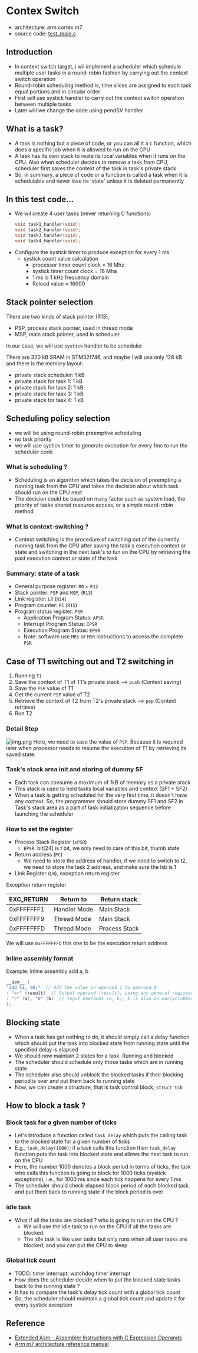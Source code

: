 # Contex Switch

- architecture: arm cortex m7
- source code: [test_main.c](../test_code/context_switch.c)

## Introduction

- In context switch target, i wil implement a scheduler which schedule multiple user tasks in a round-robin fashion
  by carrying out the context switch operation
- Round-robin scheduling method is, time slices are assigned to each task equal portions and in circular order
- First will use systick handler to carry out the context switch operation between multiple tasks
- Later will we change the code using pendSV handler

## What is a task?

- A task is nothing but a piece of code, or you can all it a `C` function, which does a specific job when it is allowed
  to run on the CPU
- A task has its own stack to reate its local variables when it runs on the CPU. Also when scheduler decides to remove a
  task from CPU,
  scheduler first saves the context of the task in task's private stack
- So, in summary, a piece of code or a function is called a task when it is schedulable and never lose its 'state'
  unless it is deleted permanently

## In this test code...

- We wil create 4 user tasks (never returning C functions)
  ```c
  void task1_handler(void);
  void task2_handler(void);
  void task3_handler(void);
  void task4_handler(void);
  ```
- Configure the systick timer to produce exception for every 1 ms
    - systick count value calculation
        - processor timer count clock = 16 Mhz
        - systick timer count clock = 16 Mha
        - 1 ms is 1 kHz frequency domain
        - Reload value = 16000

## Stack pointer selection

There are two kinds of stack pointer (R13),

- PSP, process stack pointer, used in thread mode
- MSP, main stack pointer, used in scheduler

In our case, we will use `systick` handler to be scheduler

There are 320 kB SRAM in STM32f746, and maybe i will use only 128 kB
and there is the memory layout:

- private stack scheduler:  1 kB
- private stack for task 1: 1 kB
- private stack for task 2: 1 kB
- private stack for task 3: 1 kB
- private stack for task 4: 1 kB

## Scheduling policy selection

- we will be using round-robin preemptive scheduling
- no task priority
- we will use systick timer to generate exception for every 1ms to run the scheduler code

### What is scheduling ?

- Scheduling is an algorithm which takes the decision of preempting a running task from the CPU
  and takes the decision about which task should run on the CPU next
- The decision could be based on many factor such as system load, the priority of tasks
  shared resource access, or a simple round-robin method

### What is context-switching ?

- Context switching is the procedure of switching out of the currently running task from the CPU
  after saving the task's execution context or state and switching in the next task's to tun on the
  CPU by retrieving the past execution context or state of the task

### Summary: state of a task

- General purpose register: `R0` ~ `R12`
- Stack pointer: `PSP` and `MSP`, (`R13`)
- Link register: `LR` (`R14`)
- Program counter: `PC` (`R15`)
- Program status register: `PSR`
    - Application Program Status: `APSR`
    - Interrupt Program Status: `IPSR`
    - Execution Program Status: `EPSR`
    - Note: software use `MRS` or `MSR` instructions to access the complete `PSR`

## Case of T1 switching out and T2 switching in

1. Running `T1`
2. Save the context of T1 of T1's private stack --> `push` (Context saving)
3. Save the `PSP` value of T1
4. Get the current `PSP` value of T2
5. Retrieve the context of T2 from T2's private stack --> `pop` (Context retrieve)
6. Run T2

### Detail Step

![img.png](saving_context.png)
Here, we need to save the value of `PSP`. Because it is required later when processor needs to resume the execution of
T1
by retrieving its saved state.

### Task's stack area init and storing of dummy SF

- Each task can consume a maximum of 1kB of memory as a private stack
- This stack is used to hold tasks local variables and context (SF1 + SF2)
- When a task is getting scheduled for the very first time, it doesn't have any context. So, the programmer should store
  dummy SF1 and SF2 in Task's stack area as a part of task initialization sequence before launching the scheduler

### How to set the register

- Process Stack Register (`xPSR`)
    - `EPSR`: bit[24] is t bit, we only need to care of this bit, thumb state
- Return address (`PC`)
    - We need to store the address of handler, if we need to switch to t2, we need to store the task 2 address, and make
      sure the lsb is 1
- Link Register (`LR`), exception return register

Exception return register

| EXC_RETURN | Return to    | Return stack  |
|------------|--------------|---------------|
| 0xFFFFFFF1 | Handler Mode | Main Stack    |
| 0xFFFFFFF9 | Thread Mode  | Main Stack    |
| 0xFFFFFFFD | Thread Mode  | Process Stack |

We will use  `0xFFFFFFFD` this one to be the execution return address

### Inline assembly format

Example: inline assembly add a, b

```c
__asm__ (
"add %1, %0;"  // Add the value in operand 1 to operand 0
: "=r" (result)  // Output operand (result), using any general register
: "r" (a), "0" (b)  // Input operands (a, b), b is also an earlyclobber operand
);
```

## Blocking state

- When a task has got nothing to do, it should simply call a delay function which should put the task into blocked state
  from
  running state until the specified delay is elapsed
- We should now maintain 2 states for a task. Running and blocked
- The scheduler should schedule only those tasks which are in running state
- The scheduler also should unblock the blocked tasks if their blocking period is over and put them back to running
  state
- Now, we can create a structure, that is task control block, `struct tcb`

## How to block a task ?

### Block task for a given number of ticks

- Let's introduce a function called `task_delay` which puts the calling task to the blocked state for a given number of
  ticks
- E.g., `task_delay(1000)`; if a task calls this function then `task_delay` function puts the task into blocked state
  and
  allows the next task to run on the CPU
- Here, the number 1000 denotes a block period in terms of ticks, the task who calls this function is going to block for
  1000
  ticks (systick exceptions), i.e., for 1000 ms since each tick happens for every 1 ms
- The scheduler should check elapsed block period of each blocked task and put them back to running state if the block
  period is over

### idle task

- What if all the tasks are blocked ? who is going to run on the CPU ?
    - We will use the idle task to run on the CPU if all the tasks are blocked.
    - The idle task is like user tasks but only runs when all user tasks are blocked, and you can put the CPU to sleep

### Global tick count

- TODO: timer interrupt, watchdog timer interrupt
- How does the scheduler decide when to put the blocked state tasks back to the running state ?
- It has to compare the task's delay tick count with a global tick count
- So, the scheduler should maintain a global tick count and update it for every systick exception

## 

## Reference

- [Extended Asm - Assembler Instructions with C Expression Operands](https://gcc.gnu.org/onlinedocs/gcc/Extended-Asm.html#Input-Operands)
- [Arm m7 architecture reference manual](https://developer.arm.com/documentation/ddi0403/latest/)
